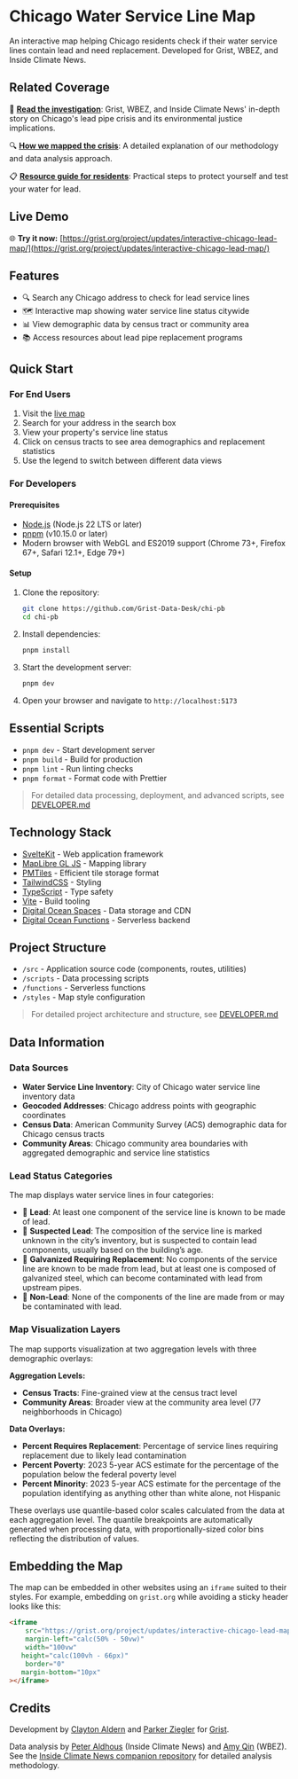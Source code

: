# Chicago Water Service Line Map

An interactive map helping Chicago residents check if their water service lines contain lead and need replacement. Developed for Grist, WBEZ, and Inside Climate News.

## Related Coverage

📰 **[Read the investigation](https://grist.org/accountability/chicago-lead-pipe-replacement-map-health)**: Grist, WBEZ, and Inside Climate News' in-depth story on Chicago's lead pipe crisis and its environmental justice implications.

🔍 **[How we mapped the crisis](https://grist.org/accountability/how-we-mapped-chicago-lead-pipe-crisis-methods-data)**: A detailed explanation of our methodology and data analysis approach.

📋 **[Resource guide for residents](https://grist.org/accountability/chicago-lead-pipe-how-to-protect-yourself-test-water/)**: Practical steps to protect yourself and test your water for lead.

## Live Demo

🌐 **Try it now:** [https://grist.org/project/updates/interactive-chicago-lead-map/](https://grist.org/project/updates/interactive-chicago-lead-map/)

## Features

- 🔍 Search any Chicago address to check for lead service lines
- 🗺️ Interactive map showing water service line status citywide
- 📊 View demographic data by census tract or community area
- 📚 Access resources about lead pipe replacement programs

## Quick Start

### For End Users

1. Visit the [live map](https://grist.org/project/updates/interactive-chicago-lead-map/)
2. Search for your address in the search box
3. View your property's service line status
4. Click on census tracts to see area demographics and replacement statistics
5. Use the legend to switch between different data views

### For Developers

#### Prerequisites

- [Node.js](https://nodejs.org/) (Node.js 22 LTS or later)
- [pnpm](https://pnpm.io/) (v10.15.0 or later)
- Modern browser with WebGL and ES2019 support (Chrome 73+, Firefox 67+, Safari 12.1+, Edge 79+)

#### Setup

1. Clone the repository:

   ```bash
   git clone https://github.com/Grist-Data-Desk/chi-pb
   cd chi-pb
   ```

2. Install dependencies:

   ```bash
   pnpm install
   ```

3. Start the development server:

   ```bash
   pnpm dev
   ```

4. Open your browser and navigate to `http://localhost:5173`

## Essential Scripts

- `pnpm dev` - Start development server
- `pnpm build` - Build for production
- `pnpm lint` - Run linting checks
- `pnpm format` - Format code with Prettier

> For detailed data processing, deployment, and advanced scripts, see [DEVELOPER.md](./DEVELOPER.md)

## Technology Stack

- [SvelteKit](https://kit.svelte.dev/) - Web application framework
- [MapLibre GL JS](https://maplibre.org/) - Mapping library
- [PMTiles](https://github.com/protomaps/PMTiles) - Efficient tile storage format
- [TailwindCSS](https://tailwindcss.com/) - Styling
- [TypeScript](https://www.typescriptlang.org/) - Type safety
- [Vite](https://vitejs.dev/) - Build tooling
- [Digital Ocean Spaces](https://www.digitalocean.com/products/spaces) - Data storage and CDN
- [Digital Ocean Functions](https://www.digitalocean.com/products/functions) - Serverless backend

## Project Structure

- `/src` - Application source code (components, routes, utilities)
- `/scripts` - Data processing scripts
- `/functions` - Serverless functions
- `/styles` - Map style configuration

> For detailed project architecture and structure, see [DEVELOPER.md](./DEVELOPER.md)

## Data Information

### Data Sources

- **Water Service Line Inventory**: City of Chicago water service line inventory data
- **Geocoded Addresses**: Chicago address points with geographic coordinates
- **Census Data**: American Community Survey (ACS) demographic data for Chicago census tracts
- **Community Areas**: Chicago community area boundaries with aggregated demographic and service line statistics

### Lead Status Categories

The map displays water service lines in four categories:

- 🔴 **Lead**: At least one component of the service line is known to be made of lead.
- 🔴 **Suspected Lead**: The composition of the service line is marked unknown in the city’s inventory, but is suspected to contain lead components, usually based on the building’s age.
- 🔴 **Galvanized Requiring Replacement**: No components of the service line are known to be made from lead, but at least one is composed of galvanized steel, which can become contaminated with lead from upstream pipes.
- 🔵 **Non-Lead**: None of the components of the line are made from or may be contaminated with lead.

### Map Visualization Layers

The map supports visualization at two aggregation levels with three demographic overlays:

**Aggregation Levels:**
- **Census Tracts**: Fine-grained view at the census tract level
- **Community Areas**: Broader view at the community area level (77 neighborhoods in Chicago)

**Data Overlays:**
- **Percent Requires Replacement**: Percentage of service lines requiring replacement due to likely lead contamination
- **Percent Poverty**: 2023 5-year ACS estimate for the percentage of the population below the federal poverty level
- **Percent Minority**: 2023 5-year ACS estimate for the percentage of the population identifying as anything other than white alone, not Hispanic

These overlays use quantile-based color scales calculated from the data at each aggregation level. The quantile breakpoints are automatically generated when processing data, with proportionally-sized color bins reflecting the distribution of values.

## Embedding the Map

The map can be embedded in other websites using an `iframe` suited to their styles. For example, embedding on `grist.org` while avoiding a sticky header looks like this:

```html
<iframe
	src="https://grist.org/project/updates/interactive-chicago-lead-map/"
	margin-left="calc(50% - 50vw)"
	width="100vw"
   height="calc(100vh - 66px)"
	border="0"
   margin-bottom="10px"
></iframe>
```

## Credits

Development by [Clayton Aldern](https://github.com/clayton-aldern) and [Parker Ziegler](https://github.com/parkerziegler) for [Grist](https://grist.org).

Data analysis by [Peter Aldhous](https://github.com/paldhous) (Inside Climate News) and [Amy Qin](https://github.com/amyq96) (WBEZ). See the [Inside Climate News companion repository](https://github.com/InsideClimateNews/2025-08-chicago-lead-service-lines) for detailed analysis methodology.
